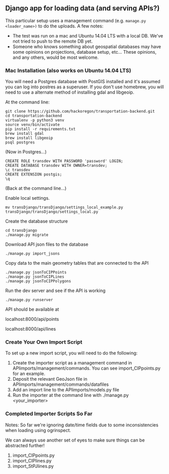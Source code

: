## Django app for loading data (and serving APIs?)

This particular setup uses a management command (e.g. `manage.py <loader_name>)` to do the uploads.  A few notes:

* The test was run on a mac and Ubuntu 14.04 LTS with a local DB.  We've not tried to push to the remote DB yet.
* Someone who knows something about geospatial databases may have some opinions on projections, database setup, etc...  These opinions, and any others, would be most welcome.


### Mac Installation (also works on Ubuntu 14.04 LTS)

You will need a Postgres database with PostGIS installed and it's assumed you can log into postres as a superuser.  If you don't use homebrew, you will need to use a alternate method of installing gdal and libgeoip.

At the command line:
```
git clone https://github.com/hackoregon/transportation-backend.git
cd transportation-backend
virtualenv -p python3 venv
source venv/bin/activate
pip install -r requirements.txt
brew install gdal
brew install libgeoip
psql postgres
```
    
(Now in Postgres...)
```
CREATE ROLE transdev WITH PASSWORD 'password' LOGIN;
CREATE DATABASE transdev WITH OWNER=transdev;
\c transdev
CREATE EXTENSION postgis;
\q
```

(Back at the command line...)

Enable local settings. 

```
mv transDjango/transDjango/settings_local_example.py transDjango/transDjango/settings_local.py
```

Create the database structure
```
cd transDjango
./manage.py migrate
```

Download API json files to the database

`./manage.py import_jsons`

Copy data to the main geometry tables that are connected to the API
```
./manage.py jsonToCIPPoints
./manage.py jsonToCIPLines
./manage.py jsonToCIPPolygons
```

Run the dev server and see if the API is working

`./manage.py runserver`

API should be available at 

localhost:8000/api/points

localhost:8000/api/lines




### Create Your Own Import Script

To set up a new import script, you will need to do the following:
1. Create the importer script as a management command in APIimports/management/commands.  You can see import_CIPpoints.py for an example.
2. Deposit the relevant GeoJson file in APIimports/management/commands/datafiles
3. Add an import line to the APIimports/models.py file
4. Run the importer at the command line with ./manage.py <your_importer>

### Completed Importer Scripts So Far

Notes: So far we're ignoring date/time fields due to some inconsistencies when loading using ogrinspect.

We can always use another set of eyes to make sure things can be abstracted further! 

1. import_CIPpoints.py
2. import_CIPlines.py
3. import_StPJlines.py

